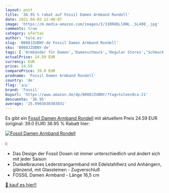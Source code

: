 ```yaml
---
layout: post
title: '36.95 % rabat auf Fossil Damen Armband Rondell'
date: 2021-04-02 12:48:07
image: 'https://m.media-amazon.com/images/I/31RRO6Ll8NL._SL400_.jpg'
comments: true
category: ofertas
author: 'tole.es'
slug: 'B008JZUBNY-de Fossil Damen Armband Rondell'
sku: 'B008JZUBNY-de'
tags: [ 'Armbänder für Damen','Damenschmuck','Regular Stores','Schmuck','Shops','fossil', ]
actualPrice: 24.59 EUR
currency: EUR
price: 24.59
comparePrice: 39.0 EUR
prodname: 'Fossil Damen Armband Rondell'
country: 'de'
flag: '🇩🇪'
brand: 'Fossil'
buyurl: 'https://www.amazon.de/dp/B008JZUBNY/?tag=tolees0ca-21'
descuento: '36.95'
average: '25.9903030303031'
---
```


Es gibt ein [Fossil Damen Armband Rondell](https://www.amazon.de/dp/B008JZUBNY/?tag=tolees0ca-21) mit aktuellem Preis 24.59 EUR (original: 39.0 EUR) 36.95 % Rabatt hier:

[![Fossil Damen Armband Rondell](https://m.media-amazon.com/images/I/31RRO6Ll8NL._SL400_.jpg)](https://www.amazon.de/dp/B008JZUBNY/?tag=tolees0ca-21)

ℹ️:

- Das Design der Fossil Dosen ist immer unterschiedlich und ändert sich mit jeder Saison
- Dunkelbraunes Lederstrangarmband mit Edelstahlherz und Anhängern, glänzend, mit Glassteinen - Zugverschluß
- FOSSIL Damen Armband - Länge 16,5 cm

[🛒 kauf es hier!!](https://www.amazon.de/dp/B008JZUBNY/?tag=tolees0ca-21)

